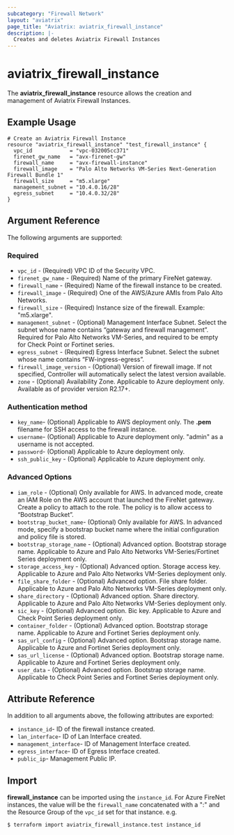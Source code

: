 ```yaml
---
subcategory: "Firewall Network"
layout: "aviatrix"
page_title: "Aviatrix: aviatrix_firewall_instance"
description: |-
  Creates and deletes Aviatrix Firewall Instances
---
```


# aviatrix_firewall_instance

The **aviatrix_firewall_instance** resource allows the creation and management of Aviatrix Firewall Instances.

## Example Usage

```hcl
# Create an Aviatrix Firewall Instance
resource "aviatrix_firewall_instance" "test_firewall_instance" {
  vpc_id            = "vpc-032005cc371"
  firenet_gw_name   = "avx-firenet-gw"
  firewall_name     = "avx-firewall-instance"
  firewall_image    = "Palo Alto Networks VM-Series Next-Generation Firewall Bundle 1"
  firewall_size     = "m5.xlarge"
  management_subnet = "10.4.0.16/28"
  egress_subnet     = "10.4.0.32/28"
}
```

## Argument Reference

The following arguments are supported:

### Required
* `vpc_id` - (Required) VPC ID of the Security VPC.
* `firenet_gw_name` - (Required) Name of the primary FireNet gateway.
* `firewall_name` - (Required) Name of the firewall instance to be created.
* `firewall_image` - (Required) One of the AWS/Azure AMIs from Palo Alto Networks.
* `firewall_size` - (Required) Instance size of the firewall. Example: "m5.xlarge".  
* `management_subnet` - (Optional) Management Interface Subnet. Select the subnet whose name contains “gateway and firewall management”. Required for Palo Alto Networks VM-Series, and required to be empty for Check Point or Fortinet series.
* `egress_subnet` - (Required) Egress Interface Subnet. Select the subnet whose name contains “FW-ingress-egress”.
* `firewall_image_version` - (Optional) Version of firewall image. If not specified, Controller will automatically select the latest version available.
* `zone` - (Optional) Availability Zone. Applicable to Azure deployment only. Available as of provider version R2.17+.

### Authentication method
* `key_name`- (Optional) Applicable to AWS deployment only. The **.pem** filename for SSH access to the firewall instance.
* `username`- (Optional) Applicable to Azure deployment only. "admin" as a username is not accepted.
* `password`- (Optional) Applicable to Azure deployment only.
* `ssh_public_key` - (Optional) Applicable to Azure deployment only.

### Advanced Options
* `iam_role` - (Optional) Only available for AWS. In advanced mode, create an IAM Role on the AWS account that launched the FireNet gateway. Create a policy to attach to the role. The policy is to allow access to “Bootstrap Bucket”.
* `bootstrap_bucket_name`- (Optional) Only available for AWS. In advanced mode, specify a bootstrap bucket name where the initial configuration and policy file is stored.
* `bootstrap_storage_name` - (Optional) Advanced option. Bootstrap storage name. Applicable to Azure and Palo Alto Networks VM-Series/Fortinet Series deployment only.
* `storage_access_key` - (Optional) Advanced option. Storage access key. Applicable to Azure and Palo Alto Networks VM-Series deployment only.
* `file_share_folder` - (Optional) Advanced option. File share folder. Applicable to Azure and Palo Alto Networks VM-Series deployment only.
* `share_directory` - (Optional) Advanced option. Share directory. Applicable to Azure and Palo Alto Networks VM-Series deployment only.
* `sic_key` - (Optional) Advanced option. Bic key. Applicable to Azure and Check Point Series deployment only.
* `container_folder` - (Optional) Advanced option. Bootstrap storage name. Applicable to Azure and Fortinet Series deployment only.
* `sas_url_config` - (Optional) Advanced option. Bootstrap storage name. Applicable to Azure and Fortinet Series deployment only.
* `sas_url_license` - (Optional) Advanced option. Bootstrap storage name. Applicable to Azure and Fortinet Series deployment only.
* `user_data` - (Optional) Advanced option. Bootstrap storage name. Applicable to Check Point Series and Fortinet Series deployment only.

## Attribute Reference

In addition to all arguments above, the following attributes are exported:

* `instance_id`- ID of the firewall instance created.
* `lan_interface`- ID of Lan Interface created.
* `management_interface`- ID of Management Interface created.
* `egress_interface`- ID of Egress Interface created.
* `public_ip`- Management Public IP.

## Import

**firewall_instance** can be imported using the `instance_id`. For Azure FireNet instances, the value will be the `firewall_name` concatenated with a ":" and the Resource Group of the `vpc_id` set for that instance. e.g.

```
$ terraform import aviatrix_firewall_instance.test instance_id
```
